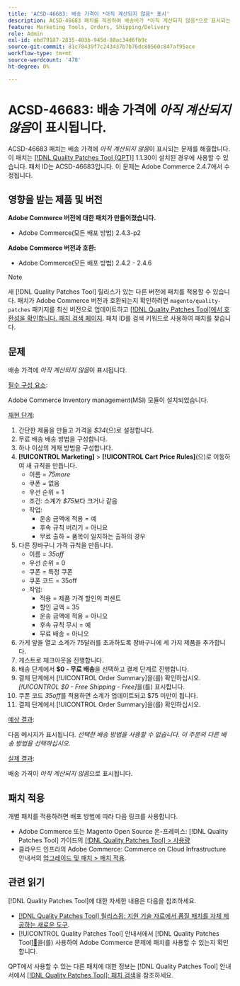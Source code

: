 ```yaml
---
title: 'ACSD-46683: 배송 가격이 *아직 계산되지 않음* 표시'
description: ACSD-46683 패치를 적용하여 배송비가 *아직 계산되지 않음*으로 표시되는 Adobe Commerce 문제를 해결합니다.
feature: Marketing Tools, Orders, Shipping/Delivery
role: Admin
exl-id: ebd79187-2835-403b-945d-80ac34d6fb9c
source-git-commit: 81c78439f7c243437b7b76dc80560c847af95ace
workflow-type: tm+mt
source-wordcount: '478'
ht-degree: 0%

---
```


# ACSD-46683: 배송 가격에 *아직 계산되지 않음*&#x200B;이 표시됩니다.

ACSD-46683 패치는 배송 가격에 *아직 계산되지 않음*&#x200B;이 표시되는 문제를 해결합니다. 이 패치는 [[!DNL Quality Patches Tool (QPT)]](https://experienceleague.adobe.com/en/docs/commerce-knowledge-base/kb/announcements/commerce-announcements/magento-quality-patches-released-new-tool-to-self-serve-quality-patches) 1.1.30이 설치된 경우에 사용할 수 있습니다. 패치 ID는 ACSD-46683입니다. 이 문제는 Adobe Commerce 2.4.7에서 수정됩니다.

## 영향을 받는 제품 및 버전

**Adobe Commerce 버전에 대한 패치가 만들어졌습니다.**

* Adobe Commerce(모든 배포 방법) 2.4.3-p2

**Adobe Commerce 버전과 호환:**

* Adobe Commerce(모든 배포 방법) 2.4.2 - 2.4.6

>[!NOTE]
>
>새 [!DNL Quality Patches Tool] 릴리스가 있는 다른 버전에 패치를 적용할 수 있습니다. 패치가 Adobe Commerce 버전과 호환되는지 확인하려면 `magento/quality-patches` 패키지를 최신 버전으로 업데이트하고 [[!DNL Quality Patches Tool]에서 호환성을 확인합니다. 패치 검색 페이지](https://experienceleague.adobe.com/tools/commerce-quality-patches/index.html). 패치 ID를 검색 키워드로 사용하여 패치를 찾습니다.

## 문제

배송 가격에 *아직 계산되지 않음*&#x200B;이 표시됩니다.

<u>필수 구성 요소</u>:

Adobe Commerce Inventory management(MSI) 모듈이 설치되었습니다.

<u>재현 단계</u>:

1. 간단한 제품을 만들고 가격을 *$34*(으)로 설정합니다.
1. 무료 배송 배송 방법을 구성합니다.
1. 하나 이상의 게재 방법을 구성합니다.
1. **[!UICONTROL Marketing]** > **[!UICONTROL Cart Price Rules]**(으)로 이동하여 새 규칙을 만듭니다.
   * 이름 = *75more*
   * 쿠폰 = 없음
   * 우선 순위 = 1
   * 조건: 소계가 *$75*&#x200B;보다 크거나 같음
   * 작업:
      * 운송 금액에 적용 = 예
      * 후속 규칙 버리기 = 아니요
      * 무료 출하 = 품목이 일치하는 출하의 경우
1. 다른 장바구니 가격 규칙을 만듭니다.
   * 이름 = *35off*
   * 우선 순위 = 0
   * 쿠폰 = 특정 쿠폰
   * 쿠폰 코드 = 35off
   * 작업:
      * 적용 = 제품 가격 할인의 퍼센트
      * 할인 금액 = 35
      * 운송 금액에 적용 = 아니오
      * 후속 규칙 무시 = 예
      * 무료 배송 = 아니오
1. 가게 앞을 열고 소계가 75달러를 초과하도록 장바구니에 세 가지 제품을 추가합니다.
1. 게스트로 체크아웃을 진행합니다.
1. 배송 단계에서 **$0 - 무료 배송**&#x200B;을 선택하고 결제 단계로 진행합니다.
1. 결제 단계에서 [!UICONTROL Order Summary]을(를) 확인하십시오. *[!UICONTROL $0 - Free Shipping - Free]*&#x200B;을(를) 표시합니다.
1. 쿠폰 코드 *35off*&#x200B;를 적용하면 소계가 업데이트되고 $75 미만이 됩니다.
1. 결제 단계에서 [!UICONTROL Order Summary]을(를) 확인하십시오.

<u>예상 결과</u>:

다음 메시지가 표시됩니다. *선택한 배송 방법을 사용할 수 없습니다. 이 주문의 다른 배송 방법을 선택하십시오.*

<u>실제 결과</u>:

배송 가격이 *아직 계산되지 않음*&#x200B;으로 표시됩니다.

## 패치 적용

개별 패치를 적용하려면 배포 방법에 따라 다음 링크를 사용합니다.

* Adobe Commerce 또는 Magento Open Source 온-프레미스: [!DNL Quality Patches Tool] 가이드의 [[!DNL Quality Patches Tool] > 사용량](/help/tools/quality-patches-tool/usage.md)
* 클라우드 인프라의 Adobe Commerce: Commerce on Cloud Infrastructure 안내서의 [업그레이드 및 패치 > 패치 적용](https://experienceleague.adobe.com/docs/commerce-cloud-service/user-guide/develop/upgrade/apply-patches.html).

## 관련 읽기

[!DNL Quality Patches Tool]에 대한 자세한 내용은 다음을 참조하세요.

* [[!DNL Quality Patches Tool] 릴리스됨: 지원 기술 자료에서 품질 패치를 자체 제공하는 새로운 도구](https://experienceleague.adobe.com/en/docs/commerce-knowledge-base/kb/announcements/commerce-announcements/magento-quality-patches-released-new-tool-to-self-serve-quality-patches).
* [!UICONTROL Quality Patches Tool] 안내서에서  [!DNL Quality Patches Tool][&#128279;](/help/tools/quality-patches-tool/patches-available-in-qpt/check-patch-for-magento-issue-with-magento-quality-patches.md)을(를) 사용하여 Adobe Commerce 문제에 패치를 사용할 수 있는지 확인합니다.


QPT에서 사용할 수 있는 다른 패치에 대한 정보는 [!DNL Quality Patches Tool] 안내서에서 [[!DNL Quality Patches Tool]: 패치 검색](https://experienceleague.adobe.com/tools/commerce-quality-patches/index.html)을 참조하세요.
